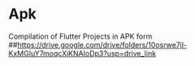 # Apk
Compilation of Flutter Projects in APK form
##https://drive.google.com/drive/folders/10osrwe7jl-KxMGIuY7moqcXjKNAIoDp3?usp=drive_link
